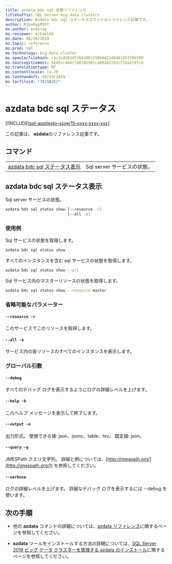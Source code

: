 ```yaml
---
title: azdata bdc sql 状態リファレンス
titleSuffix: SQL Server big data clusters
description: Azdata bdc sql ステータスコマンドのリファレンス記事です。
author: MikeRayMSFT
ms.author: mikeray
ms.reviewer: mihaelab
ms.date: 08/28/2019
ms.topic: reference
ms.prod: sql
ms.technology: big-data-cluster
ms.openlocfilehash: c5c2cdd924f266400125080d21d0461d5f599190
ms.sourcegitcommit: 5e45cc444cfa0345901ca00ab2262c71ba3fd7c6
ms.translationtype: MT
ms.contentlocale: ja-JP
ms.lasthandoff: 08/29/2019
ms.locfileid: "70158257"
---
```

# <a name="azdata-bdc-sql-status"></a>azdata bdc sql ステータス

[!INCLUDE[tsql-appliesto-ssver15-xxxx-xxxx-xxx](../includes/tsql-appliesto-ssver15-xxxx-xxxx-xxx.md)]  

この記事は、 **azdata**のリファレンス記事です。 

## <a name="commands"></a>コマンド
|     |     |
| --- | --- |
[azdata bdc sql ステータス表示](#azdata-bdc-sql-status-show) | Sql server サービスの状態。
## <a name="azdata-bdc-sql-status-show"></a>azdata bdc sql ステータス表示
Sql server サービスの状態。
```bash
azdata bdc sql status show [--resource -r] 
                           [--all -a]
```
### <a name="examples"></a>使用例
Sql サービスの状態を取得します。
```bash
azdata bdc sql status show
```
すべてのインスタンスを含む sql サービスの状態を取得します。
```bash
azdata bdc sql status show --all
```
Sql サービス内のマスターリソースの状態を取得します。
```bash
azdata bdc sql status show --resource master
```
### <a name="optional-parameters"></a>省略可能なパラメーター
#### `--resource -r`
このサービスでこのリソースを取得します。
#### `--all -a`
サービス内の各リソースのすべてのインスタンスを表示します。
### <a name="global-arguments"></a>グローバル引数
#### `--debug`
すべてのデバッグ ログを表示するようにログの詳細レベルを上げます。
#### `--help -h`
このヘルプ メッセージを表示して終了します。
#### `--output -o`
出力形式。  使用できる値: json、jsonc、table、tsv。  既定値: json。
#### `--query -q`
JMESPath クエリ文字列。 詳細と例については、[http://jmespath.org/](http://jmespath.org/]) を参照してください。
#### `--verbose`
ログの詳細レベルを上げます。 詳細なデバッグ ログを表示するには --debug を使います。

## <a name="next-steps"></a>次の手順

- 他の **azdata** コマンドの詳細については、[azdata リファレンス](reference-azdata.md)に関するページを参照してください。 

- **azdata** ツールをインストールする方法の詳細については、[SQL Server 2019 ビッグ データ クラスターを管理する azdata のインストール](deploy-install-azdata.md)に関するページを参照してください。
